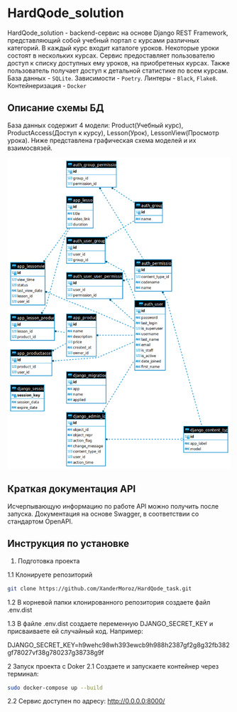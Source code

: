 # HardQode_solution

HardQode_solution - backend-сервис на основе Django REST Framework, представляющий собой учебный портал с курсами различных категорий. В каждый курс входит каталоге уроков. Некоторые уроки состоят в нескольких курсах. Сервис предоставляет пользователю доступ к списку доступных ему уроков, на приобретеных курсах. Также пользователь получает доступ к детальной статистике по всем курсам. База данных - `SQLite`. Зависимости - `Poetry`. Линтеры - `Black`, `Flake8`. Контейнеризация - `Docker`

## Описание схемы БД
База данных содержит 4 модели: Product(Учебный курс), ProductAccess(Доступ к курсу), Lesson(Урок), LessonView(Просмотр урока). Ниже представлена графическая схема моделей и их взаимосвязей.

![Screen Shot](extras/erd.png)

## Краткая документация API
Исчерпывающую информацию по работе API можно получить после запуска. Документация на основе Swagger, в соответствии со стандартом OpenAPI.

## Инструкция по установке
1. Подготовка проекта

1.1 Клонируете репозиторий
```sh
git clone https://github.com/XanderMoroz/HardQode_task.git
```

1.2 В корневой папки клонированного репозитория создаете файл .env.dist

1.3 В файлe .env.dist создаете переменную DJANGO_SECRET_KEY и присваиваете ей случайный код. Например:

DJANGO_SECRET_KEY=h9wehc98wh393ewcb9h988h2387gf2g8g32fb382gf78027vf38g780237g38738g9f

2 Запуск проекта с Doker
2.1 Создаете и запускаете контейнер через терминал:
```sh
sudo docker-compose up --build
```
2.2 Сервис доступен по адресу: http://0.0.0.0:8000/
